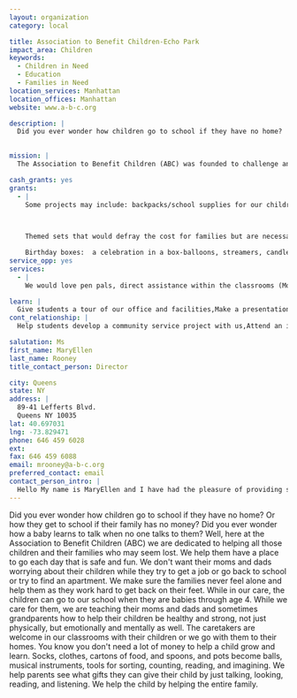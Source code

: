 ```yaml
---
layout: organization
category: local

title: Association to Benefit Children-Echo Park
impact_area: Children
keywords: 
  - Children in Need
  - Education
  - Families in Need
location_services: Manhattan
location_offices: Manhattan
website: www.a-b-c.org

description: |
  Did you ever wonder how children go to school if they have no home?  Or how they get to school if their family has no money? Did you ever wonder how a baby learns to talk when no one talks to them?  Well, here at the Association to Benefit Children (ABC) we are dedicated to helping all those children and their families who may seem lost. We help them have a place to go each day that is safe and fun.  We don't want their moms and dads worrying about their children while they try to get a job or go back to school or try to find an apartment.  We make sure the families never feel alone and help them as they work hard to get back on their feet. While in our care, the children can go to our school when they are babies through age 4.  While we care for them, we are teaching their moms and dads and sometimes grandparents how to help their children be healthy and strong, not just physically, but emotionally and mentally as well.  The caretakers are welcome in our classrooms with their children or we go with them to their homes.  You know you don't need a lot of money to help a child grow and learn.  Socks, clothes, cartons of food, and spoons, and pots become balls, musical instruments, tools for sorting, counting, reading, and imagining.  We help parents see what gifts they can give their child by just talking, looking, reading, and listening.  We help the child by helping the entire family.

  
mission: |
  The Association to Benefit Children (ABC) was founded to challenge and to change the myriad assaults to childhood. Hunger, poverty, homelessness, physical and emotional abuse, abandonment, HIV infection, and substance abuse endanger children’s welfare and undermine their future. These perils have shaped ABC’s course, spurring the formation of cost-effective, replicable programs that bring about palpable change and help children reach their fullest potential. Through advocacy efforts and direct services engaging the whole family, ABC strives to give vulnerable children the chance to experience tenderness, success, hope and love. ABC has permanently altered the public debate, improving the lives of children who, otherwise, might have waited unnoticed, vulnerable and suffering, with no advocate to witness their pain and give voice to their needs. 

cash_grants: yes
grants: 
  - |
    Some projects may include: backpacks/school supplies for our children ($30/each); literacy packs ($15/each); home safety kits including smoke detectors, batteries, flash lights ($50/each); extra clothing for on site: hats, mittens, gloves, scarves for winter months ($25); summer packs-lotion, sandals, sunglasses, towels ($40)

    

    Themed sets that would defray the cost for families but are necessary for the well being and education of the child.

    Birthday boxes:  a celebration in a box-balloons, streamers, candles, plates, utensils, etc. ($30/pack)
service_opp: yes
services: 
  - |
    We would love pen pals, direct assistance within the classrooms (Monday-Saturday opportunities available), planting and painting to freshen up our site.

learn: |
  Give students a tour of our office and facilities,Make a presentation about our organization,Speak over the phone about our work
cont_relationship: |
  Help students develop a community service project with us,Attend an in-school Check Award Assembly if we receive a grant,Help students tell local newspapers and media about their grant and/or project with us,Educate the school by leading a workshop,Collect pennies during the Penny Harvest next fall

salutation: Ms
first_name: MaryEllen
last_name: Rooney
title_contact_person: Director

city: Queens
state: NY
address: |
  89-41 Lefferts Blvd.  
  Queens NY 10035
lat: 40.697031
lng: -73.829471
phone: 646 459 6028
ext: 
fax: 646 459 6088
email: mrooney@a-b-c.org
preferred_contact: email
contact_person_intro: |
  Hello My name is MaryEllen and I have had the pleasure of providing services to the young children who reside in East Harlem for the past eleven years.  The best part of my job is to see the smiling faces of the children each day and for 8, sometimes 10 hours I can keep them safe offer them nutritious meals, and watch them play and grow without the adult stressors which they sometimes take on after they leave our school.
---
```

Did you ever wonder how children go to school if they have no home?  Or how they get to school if their family has no money? Did you ever wonder how a baby learns to talk when no one talks to them?  Well, here at the Association to Benefit Children (ABC) we are dedicated to helping all those children and their families who may seem lost. We help them have a place to go each day that is safe and fun.  We don't want their moms and dads worrying about their children while they try to get a job or go back to school or try to find an apartment.  We make sure the families never feel alone and help them as they work hard to get back on their feet. While in our care, the children can go to our school when they are babies through age 4.  While we care for them, we are teaching their moms and dads and sometimes grandparents how to help their children be healthy and strong, not just physically, but emotionally and mentally as well.  The caretakers are welcome in our classrooms with their children or we go with them to their homes.  You know you don't need a lot of money to help a child grow and learn.  Socks, clothes, cartons of food, and spoons, and pots become balls, musical instruments, tools for sorting, counting, reading, and imagining.  We help parents see what gifts they can give their child by just talking, looking, reading, and listening.  We help the child by helping the entire family.

